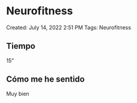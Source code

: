 # Neurofitness

Created: July 14, 2022 2:51 PM
Tags: Neurofitness

## Tiempo

15”

## Cómo me he sentido

Muy bien